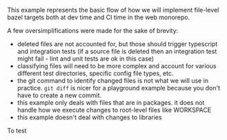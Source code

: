 This example represents the basic flow of how we will implement file-level bazel targets both at dev time and CI time in the web monorepo.

A few oversimplifications were made for the sake of brevity:
- deleted files are not accounted for, but those should trigger typescript and integration tests (if a source file is deleted then an integration test might fail - lint and unit tests are ok in this case)
- classifying files will need to be more complex and account for various different test directories, specific config file types, etc.
- the git command to identify changed files is not what we will use in practice. `git diff` is nicer for a playground example because you don't have to create a new commit.
- this example only deals with files that are in packages. it does not handle how we execute changes to root-level files like WORKSPACE
- this example doesn't deal with changes to libraries

To test 